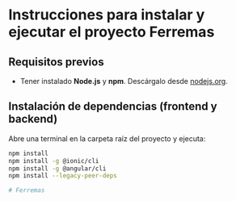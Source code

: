 # Instrucciones para instalar y ejecutar el proyecto Ferremas

## Requisitos previos

- Tener instalado **Node.js** y **npm**. Descárgalo desde [nodejs.org](https://nodejs.org/).

## Instalación de dependencias (frontend y backend)

Abre una terminal en la carpeta raíz del proyecto y ejecuta:

```bash
npm install
npm install -g @ionic/cli
npm install -g @angular/cli
npm install --legacy-peer-deps

# Ferremas

